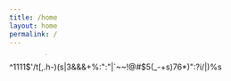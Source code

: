 ```yaml
---
title: /home
layout: home
permalink: /
---
```

<marquee direction="down" height="14" scrollamount="2">
  <div class="toptobottom">t%*=+ ~\|`est</div>
</marquee>

<div class="newspaper" "toptobottom">^1111$'/t[,.h-)(s|3&&&+%:":"|`~~!@#$5(_-+s)76*)":?i/|)%s</div>
  
<!--bounce: <marquee direction="down" height="12" behavior="alternate">
  <marquee behavior="alternate">
    <div class="toptobottom">test</div>
  </marquee>
</marquee>-->

